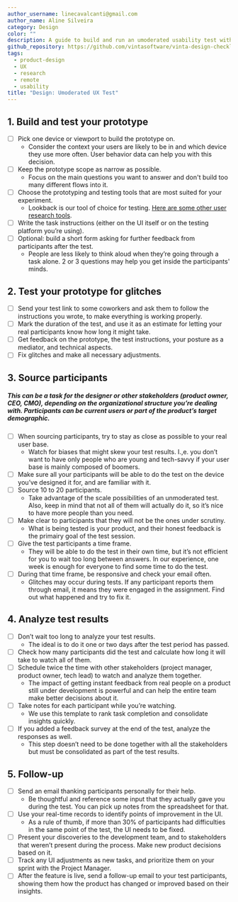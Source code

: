```yaml
---
author_username: linecavalcanti@gmail.com
author_name: Aline Silveira
category: Design
color: ""
description: A guide to build and run an umoderated usability test with remote participants.
github_repository: https://github.com/vintasoftware/vinta-design-checklists/tree/master/unmoderated-remote-ux-test
tags:
  - product-design
  - UX
  - research
  - remote
  - usability
title: "Design: Umoderated UX Test"
---
```


## 1. Build and test your prototype

- [ ] Pick one device or viewport to build the prototype on.
  - Consider the context your users are likely to be in and which device they use more often. User behavior data can help you with this decision.
- [ ] Keep the prototype scope as narrow as possible.
  - Focus on the main questions you want to answer and don't build too many different flows into it.
- [ ] Choose the prototyping and testing tools that are most suited for your experiment.
  - Lookback is our tool of choice for testing. [Here are some other user research tools](https://www.userinterviews.com/ux-research-field-guide-chapter/user-research-tools#toc-element-5).
- [ ] Write the task instructions (either on the UI itself or on the testing platform you’re using).
- [ ] Optional: build a short form asking for further feedback from participants after the test.
  - People are less likely to think aloud when they’re going through a task alone. 2 or 3 questions may help you get inside the participants' minds.

## 2. Test your prototype for glitches

- [ ] Send your test link to some coworkers and ask them to follow the instructions you wrote, to make everything is working properly.
- [ ] Mark the duration of the test, and use it as an estimate for letting your real participants know how long it might take.
- [ ] Get feedback on the prototype, the test instructions, your posture as a mediator, and technical aspects.
- [ ] Fix glitches and make all necessary adjustments.

## 3. Source participants

##### This can be a task for the designer or other stakeholders (product owner, CEO, CMO), depending on the organizational structure you’re dealing with. Participants can be current users or part of the product’s target demographic.

- [ ] When sourcing participants, try to stay as close as possible to your real user base.
  - Watch for biases that might skew your test results. I.,e. you don’t want to have only people who are young and tech-savvy if your user base is mainly composed of boomers.
- [ ] Make sure all your participants will be able to do the test on the device you’ve designed it for, and are familiar with it.
- [ ] Source 10 to 20 participants.
  - Take advantage of the scale possibilities of an unmoderated test. Also, keep in mind that not all of them will actually do it, so it’s nice to have more people than you need.
- [ ] Make clear to participants that they will not be the ones under scrutiny.
  - What is being tested is your product, and their honest feedback is the primairy goal of the test session.
- [ ] Give the test participants a time frame.
  - They will be able to do the test in their own time, but it’s not efficient for you to wait too long between answers. In our experience, one week is enough for everyone to find some time to do the test.
- [ ] During that time frame, be responsive and check your email often.
  - Glitches may occur during tests. If any participant reports them through email, it means they were engaged in the assignment. Find out what happened and try to fix it.

## 4. Analyze test results

- [ ] Don’t wait too long to analyze your test results.
  - The ideal is to do it one or two days after the test period has passed.
- [ ] Check how many participants did the test and calculate how long it will take to watch all of them.
- [ ] Schedule twice the time with other stakeholders (project manager, product owner, tech lead) to watch and analyze them together.
  - The impact of getting instant feedback from real people on a product still under development is powerful and can help the entire team make better decisions about it.
- [ ] Take notes for each participant while you’re watching.
  - We use this template to rank task completion and consolidate insights quickly.
- [ ] If you added a feedback survey at the end of the test, analyze the responses as well.
  - This step doesn’t need to be done together with all the stakeholders but must be consolidated as part of the test results.

## 5. Follow-up

- [ ] Send an email thanking participants personally for their help.
  - Be thoughtful and reference some input that they actually gave you during the test. You can pick up notes from the spreadsheet for that.
- [ ] Use your real-time records to identify points of improvement in the UI.
  - As a rule of thumb, if more than 30% of participants had difficulties in the same point of the test, the UI needs to be fixed.
- [ ] Present your discoveries to the development team, and to stakeholders that weren’t present during the process. Make new product decisions based on it.
- [ ] Track any UI adjustments as new tasks, and prioritize them on your sprint with the Project Manager.
- [ ] After the feature is live, send a follow-up email to your test participants, showing them how the product has changed or improved based on their insights.

